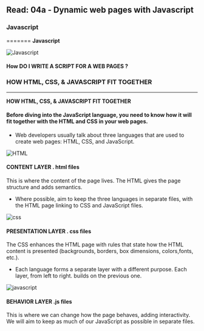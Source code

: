 ## Read: 04a - Dynamic web pages with Javascript ##


### Javascript ###
=======
**Javascript**


![Javascript](https://cdn.neow.in/news/images/uploaded/2018/12/1544525547_javascript_jquery_story.jpg)

#### How DO I WRITE A SCRIPT FOR A WEB PAGES ? ####



### HOW HTML, CSS, & JAVASCRIPT FIT TOGETHER ###


--------------------------------

**HOW HTML, CSS, & JAVASCRIPT FIT TOGETHER**

#### Before diving into the JavaScript language, you need to know how it will fit together with the HTML and CSS in your web pages. ####

- Web developers usually talk about three languages that are used to create web pages: HTML, CSS, and JavaScript. 

![HTML](https://cdn.mos.cms.futurecdn.net/hFm4iWXhbw4c4rdcMH8tUD.jpg)

#### CONTENT LAYER . html files ####

This is where the content of the page lives. The HTML gives the page structure and adds semantics. 

- Where possible,  aim to keep the three languages in separate files, with the HTML page linking to CSS and JavaScript files.

![css](https://kariselovuo.pro/ksprov1/wp-content/uploads/2018/02/css-logo.png)

#### PRESENTATION LAYER . css files ####

The CSS enhances the HTML page with rules that state how the HTML content is presented (backgrounds, borders, box dimensions, colors,fonts, etc.).


- Each language forms a separate layer with a different purpose. 
Each layer, from left to right. builds on the previous one. 

![javascript](https://4.bp.blogspot.com/-lcPNcYiA7XQ/XD-eVaDwEJI/AAAAAAAAMC8/hhSFyBr9gGkmiPMlZcGcgcrBCTzGzVjWgCLcBGAs/s1600/%25D9%2584%25D8%25BA%25D8%25A9%2B%25D8%25AC%25D8%25A7%25D9%2581%25D8%25A7%2B%25D8%25B3%25D9%2583%25D8%25B1%25D9%258A%25D8%25A8%25D8%25AA%2BJavaScript.jpg)

#### BEHAVIOR LAYER .js files ####

This is where we can change how the page behaves, adding interactivity. We will aim to keep as much of our JavaScript as possible in separate files.

